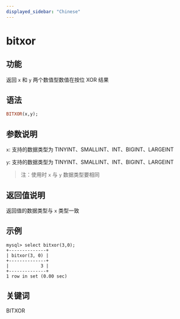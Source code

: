 ```yaml
---
displayed_sidebar: "Chinese"
---
```


# bitxor

## 功能

返回 `x` 和 `y` 两个数值型数值在按位 XOR 结果

## 语法

```Haskell
BITXOR(x,y);
```

## 参数说明

`x`: 支持的数据类型为 TINYINT、SMALLINT、INT、BIGINT、LARGEINT

`y`: 支持的数据类型为 TINYINT、SMALLINT、INT、BIGINT、LARGEINT

> 注：使用时 `x` 与 `y` 数据类型要相同

## 返回值说明

返回值的数据类型与 `x` 类型一致

## 示例

```Plain Text
mysql> select bitxor(3,0);
+--------------+
| bitxor(3, 0) |
+--------------+
|            3 |
+--------------+
1 row in set (0.00 sec)
```

## 关键词

BITXOR
